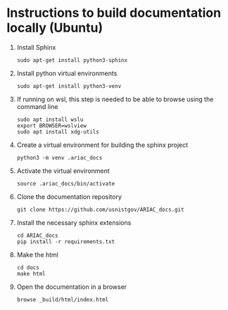 # Instructions to build documentation locally (Ubuntu)

1. Install Sphinx

    ```
    sudo apt-get install python3-sphinx
    ```

2. Install python virtual environments

    ```
    sudo apt-get install python3-venv
    ```

3. If running on wsl, this step is needed to be able to browse using the command line

    ```
    sudo apt install wslu
    export BROWSER=wslview
    sudo apt install xdg-utils
    ```

3. Create a virtual environment for building the sphinx project

    ```
    python3 -m venv .ariac_docs
    ```

4. Activate the virtual environment

    ```
    source .ariac_docs/bin/activate
    ```

5. Clone the documentation repository 

    ```
    git clone https://github.com/usnistgov/ARIAC_docs.git
    ```

6. Install the necessary sphinx extensions

    ```
    cd ARIAC_docs
    pip install -r requirements.txt
    ```

7. Make the html 

    ```
    cd docs
    make html
    ```

8. Open the documentation in a browser 

    ```
    browse _build/html/index.html
    ```